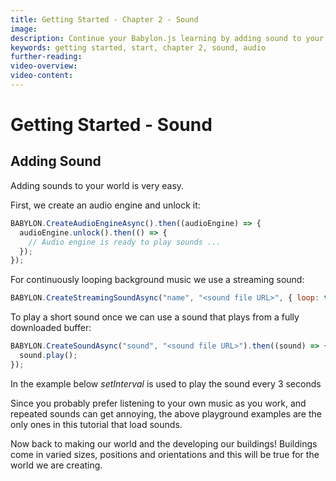 ```yaml
---
title: Getting Started - Chapter 2 - Sound
image:
description: Continue your Babylon.js learning by adding sound to your scene.
keywords: getting started, start, chapter 2, sound, audio
further-reading:
video-overview:
video-content:
---
```


# Getting Started - Sound

## Adding Sound

Adding sounds to your world is very easy.

First, we create an audio engine and unlock it:

```javascript
BABYLON.CreateAudioEngineAsync().then((audioEngine) => {
  audioEngine.unlock().then(() => {
    // Audio engine is ready to play sounds ...
  });
});
```

For continuously looping background music we use a streaming sound:

```javascript
BABYLON.CreateStreamingSoundAsync("name", "<sound file URL>", { loop: true, autoplay: true }, audioEngine);
```

<Playground id="#SFCC74#769" title="Adding Sound To Your Scene" description="A playground showing how easy it is to add sound to your scene." image="/img/playgroundsAndNMEs/gettingStartedGround.jpg"/>


To play a short sound once we can use a sound that plays from a fully downloaded buffer:

```javascript
BABYLON.CreateSoundAsync("sound", "<sound file URL>").then((sound) => {
  sound.play();
});
```

In the example below *setInterval* is used to play the sound every 3 seconds

<Playground id="#SFCC74#770" title="Playing Sound Every 3 Seconds" description="Set an interval to play a sound every 3 seconds." image="/img/playgroundsAndNMEs/gettingStartedGround.jpg"/>

Since you probably prefer listening to your own music as you work, and repeated sounds can get annoying, the above playground examples are the only ones in this tutorial that load sounds.

Now back to making our world and the developing our buildings! Buildings come in varied sizes, positions and orientations and this will be true for the world we are creating.
